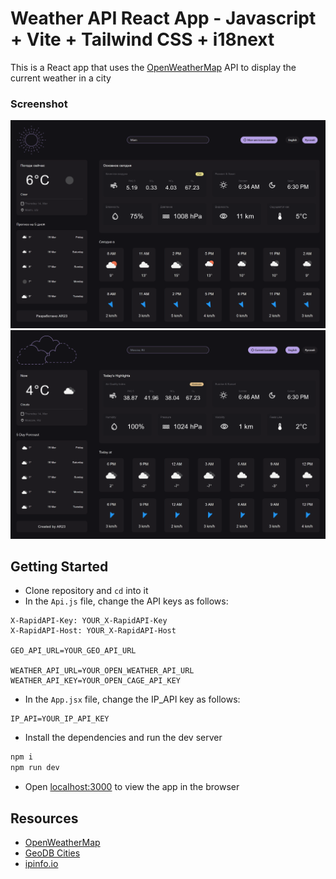# Weather API React App - Javascript + Vite + Tailwind CSS + i18next

This is a React app that uses the [OpenWeatherMap](https://openweathermap.org/api) API to display the current weather in a city

### Screenshot
<img src='weatherApp_1.png' alt='screenshot' width='1000'>

<img src='weatherApp_2.png' alt='screenshot' width='1000'>

## Getting Started

- Clone repository and `cd` into it
- In the `Api.js` file, change the API keys as follows:

```text
X-RapidAPI-Key: YOUR_X-RapidAPI-Key
X-RapidAPI-Host: YOUR_X-RapidAPI-Host

GEO_API_URL=YOUR_GEO_API_URL

WEATHER_API_URL=YOUR_OPEN_WEATHER_API_URL
WEATHER_API_KEY=YOUR_OPEN_CAGE_API_KEY
```
- In the `App.jsx` file, change the IP_API key as follows:

```text
IP_API=YOUR_IP_API_KEY
```

- Install the dependencies and run the dev server

```bash
npm i
npm run dev
```

- Open [localhost:3000](http://localhost:3000) to view the app in the browser

## Resources

- [OpenWeatherMap](https://openweathermap.org/api)
- [GeoDB Cities](http://geodb-cities-api.wirefreethought.com/)
- [ipinfo.io](https://ipinfo.io/)
